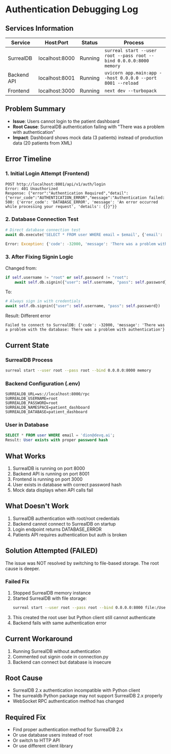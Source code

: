 # Authentication Debugging Log

## Services Information
| Service | Host:Port | Status | Process |
|---------|-----------|--------|---------|
| SurrealDB | localhost:8000 | Running | `surreal start --user root --pass root --bind 0.0.0.0:8000 memory` |
| Backend API | localhost:8001 | Running | `uvicorn app.main:app --host 0.0.0.0 --port 8001 --reload` |
| Frontend | localhost:3000 | Running | `next dev --turbopack` |

## Problem Summary
- **Issue**: Users cannot login to the patient dashboard
- **Root Cause**: SurrealDB authentication failing with "There was a problem with authentication"
- **Impact**: Dashboard shows mock data (3 patients) instead of production data (20 patients from XML)

## Error Timeline

### 1. Initial Login Attempt (Frontend)
```
POST http://localhost:8001/api/v1/auth/login
Error: 401 Unauthorized
Response: {"error":"Authentication Required","detail":{"error_code":"AUTHENTICATION_ERROR","message":"Authentication failed: 500: {'error_code': 'DATABASE_ERROR', 'message': 'An error occurred while processing your request', 'details': {}}"}}
```

### 2. Database Connection Test
```python
# Direct database connection test
await db.execute('SELECT * FROM user WHERE email = $email', {'email': 'dion@devq.ai'})

Error: Exception: {'code': -32000, 'message': 'There was a problem with the database: IAM error: Not enough permissions to perform this action'}
```

### 3. After Fixing Signin Logic
Changed from:
```python
if self.username != "root" or self.password != "root":
    await self.db.signin({"user": self.username, "pass": self.password})
```

To:
```python
# Always sign in with credentials
await self.db.signin({"user": self.username, "pass": self.password})
```

Result: Different error
```
Failed to connect to SurrealDB: {'code': -32000, 'message': 'There was a problem with the database: There was a problem with authentication'}
```

## Current State

### SurrealDB Process
```bash
surreal start --user root --pass root --bind 0.0.0.0:8000 memory
```

### Backend Configuration (.env)
```
SURREALDB_URL=ws://localhost:8000/rpc
SURREALDB_USERNAME=root
SURREALDB_PASSWORD=root
SURREALDB_NAMESPACE=patient_dashboard
SURREALDB_DATABASE=patient_dashboard
```

### User in Database
```sql
SELECT * FROM user WHERE email = 'dion@devq.ai';
Result: User exists with proper password hash
```

## What Works
1. SurrealDB is running on port 8000
2. Backend API is running on port 8001
3. Frontend is running on port 3000
4. User exists in database with correct password hash
5. Mock data displays when API calls fail

## What Doesn't Work
1. SurrealDB authentication with root/root credentials
2. Backend cannot connect to SurrealDB on startup
3. Login endpoint returns DATABASE_ERROR
4. Patients API requires authentication but auth is broken

## Solution Attempted (FAILED)
The issue was NOT resolved by switching to file-based storage. The root cause is deeper.

### Failed Fix
1. Stopped SurrealDB memory instance
2. Started SurrealDB with file storage:
   ```bash
   surreal start --user root --pass root --bind 0.0.0.0:8000 file:/Users/dionedge/devqai/pfinni_dashboard/patient-dashboard/data/pfinni.db
   ```
3. This created the root user but Python client still cannot authenticate
4. Backend fails with same authentication error

## Current Workaround
1. Running SurrealDB without authentication
2. Commented out signin code in connection.py
3. Backend can connect but database is insecure

## Root Cause
- SurrealDB 2.x authentication incompatible with Python client
- The surrealdb Python package may not support SurrealDB 2.x properly
- WebSocket RPC authentication method has changed

## Required Fix
- Find proper authentication method for SurrealDB 2.x
- Or use database users instead of root
- Or switch to HTTP API
- Or use different client library